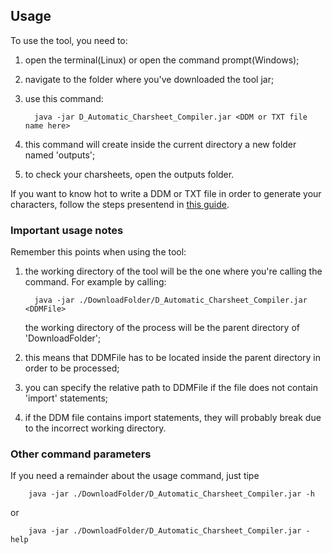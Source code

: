 ## Usage
To use the tool, you need to:
1. open the terminal(Linux) or open the command prompt(Windows);
2. navigate to the folder where you've downloaded the tool jar;
3. use this command:

         java -jar D_Automatic_Charsheet_Compiler.jar <DDM or TXT file name here>
4. this command will create inside the current directory a new folder named 'outputs';
5. to check your charsheets, open the outputs folder.

If you want to know hot to write a DDM or TXT file in order to generate your characters,
follow the steps presentend in [this guide](SingleChar.md).
### Important usage notes
Remember this points when using the tool:
1. the working directory of the tool will be the one where you're calling the command.
For example by calling: 

         java -jar ./DownloadFolder/D_Automatic_Charsheet_Compiler.jar <DDMFile>
         
   the working directory of the process will be the parent directory of 'DownloadFolder';
 2. this means that DDMFile has to be located inside the parent directory in order to be processed;
 3. you can specify the relative path to DDMFile if the file does not contain 'import' statements;
 4. if the DDM file contains import statements, they will probably break due to the incorrect working directory.

### Other command parameters
If you need a remainder about the usage command, just tipe

        java -jar ./DownloadFolder/D_Automatic_Charsheet_Compiler.jar -h
        
or
 
        java -jar ./DownloadFolder/D_Automatic_Charsheet_Compiler.jar -help